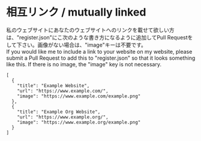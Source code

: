 # 相互リンク / mutually linked
私のウェブサイトにあなたのウェブサイトへのリンクを載せて欲しい方は、"register.json"にこ次のような書き方になるように追加してPull Requestをして下さい。画像がない場合は、"image"キーは不要です。<br>
If you would like me to include a link to your website on my website, please submit a Pull Request to add this to "register.json" so that it looks something like this. If there is no image, the "image" key is not necessary.

```
[
  {
    "title": "Example Website",
    "url": "https://www.example.com/",
    "image": "https://www.example.com/example.png"
  },
  {
    "title": "Example Org Website",
    "url": "https://www.example.org/",
    "image": "https://www.example.org/example.png"
  }
]
```